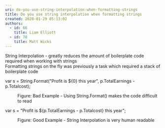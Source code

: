 ```yaml
---
uri: do-you-use-string-interpolation-when-formatting-strings
title: Do you use string interpolation when formatting strings
created: 2020-01-29 05:13:02
authors:
  - id: 66
    title: Liam Elliott
  - id: 78
    title: Matt Wicks
---
```





<span class='intro'> String Interpolation - greatly reduces the amount of boilerplate code required when working with strings<br>Formatting strings on the fly was previously a task which required a stack of boilerplate code<br> </span>

<p class="ssw15-rteElement-CodeArea">​​var s = String.Format(&quot;Profit is $&#123;0&#125; this year&quot;, p.TotalEarnings - p.Totalcost);<br></p><dd class="ssw15-rteElement-FigureBad">​​​Figure&#58; Bad Example - Using String.Format() makes the code difficult to read<br></dd><p class="ssw15-rteElement-CodeArea">​​​var s = &quot;Profit is $&#123;p.TotalEarnings - p.Totalcost&#125; this year&quot;;<br></p><dd class="ssw15-rteElement-FigureGood">Figure&#58; Good Example - String Interpolation is very human readable<br></dd>


